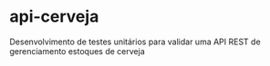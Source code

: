 # api-cerveja
Desenvolvimento de testes unitários para validar uma API REST de gerenciamento estoques de cerveja
